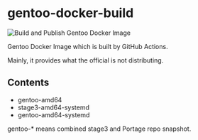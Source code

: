 # gentoo-docker-build

![Build and Publish Gentoo Docker Image](https://github.com/pluser/gentoo-docker-build/workflows/Build%20and%20Publish%20Gentoo%20Docker%20Image/badge.svg)

Gentoo Docker Image which is built by GitHub Actions.

Mainly, it provides what the official is not distributing.

## Contents
- gentoo-amd64
- stage3-amd64-systemd
- gentoo-amd64-systemd

gentoo-* means combined stage3 and Portage repo snapshot.
